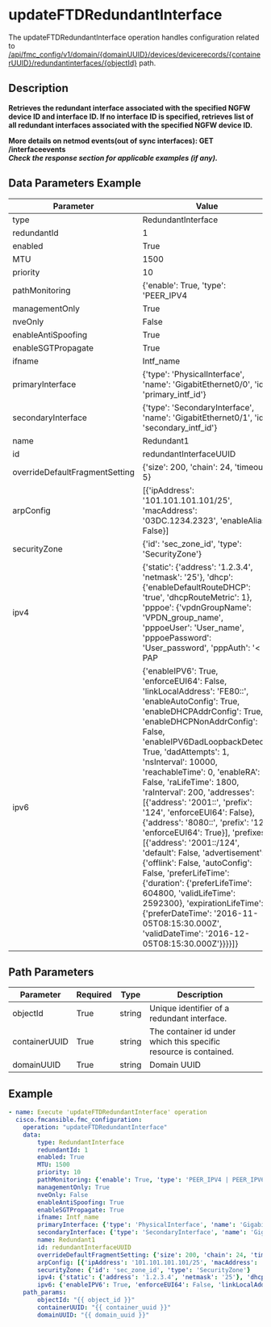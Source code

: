 # updateFTDRedundantInterface

The updateFTDRedundantInterface operation handles configuration related to [/api/fmc_config/v1/domain/{domainUUID}/devices/devicerecords/{containerUUID}/redundantinterfaces/{objectId}](/paths//api/fmc_config/v1/domain/{domain_uuid}/devices/devicerecords/{container_uuid}/redundantinterfaces/{object_id}.md) path.&nbsp;
## Description
**Retrieves the redundant interface associated with the specified NGFW device ID and interface ID. If no interface ID is specified, retrieves list of all redundant interfaces associated with the specified NGFW device ID. <div class="alert alert-warning">More details on netmod events(out of sync interfaces):<b> GET /interfaceevents</b></div> _Check the response section for applicable examples (if any)._**

## Data Parameters Example
| Parameter | Value |
| --------- | -------- |
| type | RedundantInterface |
| redundantId | 1 |
| enabled | True |
| MTU | 1500 |
| priority | 10 |
| pathMonitoring | {'enable': True, 'type': 'PEER_IPV4 | PEER_IPV6 | AUTO | AUTO4 | AUTO6', 'monitoredIp': 'string'} |
| managementOnly | True |
| nveOnly | False |
| enableAntiSpoofing | True |
| enableSGTPropagate | True |
| ifname | Intf_name |
| primaryInterface | {'type': 'PhysicalInterface', 'name': 'GigabitEthernet0/0', 'id': 'primary_intf_id'} |
| secondaryInterface | {'type': 'SecondaryInterface', 'name': 'GigabitEthernet0/1', 'id': 'secondary_intf_id'} |
| name | Redundant1 |
| id | redundantInterfaceUUID |
| overrideDefaultFragmentSetting | {'size': 200, 'chain': 24, 'timeout': 5} |
| arpConfig | [{'ipAddress': '101.101.101.101/25', 'macAddress': '03DC.1234.2323', 'enableAlias': False}] |
| securityZone | {'id': 'sec_zone_id', 'type': 'SecurityZone'} |
| ipv4 | {'static': {'address': '1.2.3.4', 'netmask': '25'}, 'dhcp': {'enableDefaultRouteDHCP': 'true', 'dhcpRouteMetric': 1}, 'pppoe': {'vpdnGroupName': 'VPDN_group_name', 'pppoeUser': 'User_name', 'pppoePassword': 'User_password', 'pppAuth': '< PAP | CHAP | MSCHAP>', 'pppoeRouteMetric': 1, 'enableRouteSettings': True, 'ipAddress': '1.2.3.4/25', 'storeCredsInFlash': False}} |
| ipv6 | {'enableIPV6': True, 'enforceEUI64': False, 'linkLocalAddress': 'FE80::', 'enableAutoConfig': True, 'enableDHCPAddrConfig': True, 'enableDHCPNonAddrConfig': False, 'enableIPV6DadLoopbackDetect': True, 'dadAttempts': 1, 'nsInterval': 10000, 'reachableTime': 0, 'enableRA': False, 'raLifeTime': 1800, 'raInterval': 200, 'addresses': [{'address': '2001::', 'prefix': '124', 'enforceEUI64': False}, {'address': '8080::', 'prefix': '12', 'enforceEUI64': True}], 'prefixes': [{'address': '2001::/124', 'default': False, 'advertisement': {'offlink': False, 'autoConfig': False, 'preferLifeTime': {'duration': {'preferLifeTime': 604800, 'validLifeTime': 2592300}, 'expirationLifeTime': {'preferDateTime': '2016-11-05T08:15:30.000Z', 'validDateTime': '2016-12-05T08:15:30.000Z'}}}}]} |

## Path Parameters
| Parameter | Required | Type | Description |
| --------- | -------- | ---- | ----------- |
| objectId | True | string <td colspan=3> Unique identifier of a redundant interface. |
| containerUUID | True | string <td colspan=3> The container id under which this specific resource is contained. |
| domainUUID | True | string <td colspan=3> Domain UUID |

## Example
```yaml
- name: Execute 'updateFTDRedundantInterface' operation
  cisco.fmcansible.fmc_configuration:
    operation: "updateFTDRedundantInterface"
    data:
        type: RedundantInterface
        redundantId: 1
        enabled: True
        MTU: 1500
        priority: 10
        pathMonitoring: {'enable': True, 'type': 'PEER_IPV4 | PEER_IPV6 | AUTO | AUTO4 | AUTO6', 'monitoredIp': 'string'}
        managementOnly: True
        nveOnly: False
        enableAntiSpoofing: True
        enableSGTPropagate: True
        ifname: Intf_name
        primaryInterface: {'type': 'PhysicalInterface', 'name': 'GigabitEthernet0/0', 'id': 'primary_intf_id'}
        secondaryInterface: {'type': 'SecondaryInterface', 'name': 'GigabitEthernet0/1', 'id': 'secondary_intf_id'}
        name: Redundant1
        id: redundantInterfaceUUID
        overrideDefaultFragmentSetting: {'size': 200, 'chain': 24, 'timeout': 5}
        arpConfig: [{'ipAddress': '101.101.101.101/25', 'macAddress': '03DC.1234.2323', 'enableAlias': False}]
        securityZone: {'id': 'sec_zone_id', 'type': 'SecurityZone'}
        ipv4: {'static': {'address': '1.2.3.4', 'netmask': '25'}, 'dhcp': {'enableDefaultRouteDHCP': 'true', 'dhcpRouteMetric': 1}, 'pppoe': {'vpdnGroupName': 'VPDN_group_name', 'pppoeUser': 'User_name', 'pppoePassword': 'User_password', 'pppAuth': '< PAP | CHAP | MSCHAP>', 'pppoeRouteMetric': 1, 'enableRouteSettings': True, 'ipAddress': '1.2.3.4/25', 'storeCredsInFlash': False}}
        ipv6: {'enableIPV6': True, 'enforceEUI64': False, 'linkLocalAddress': 'FE80::', 'enableAutoConfig': True, 'enableDHCPAddrConfig': True, 'enableDHCPNonAddrConfig': False, 'enableIPV6DadLoopbackDetect': True, 'dadAttempts': 1, 'nsInterval': 10000, 'reachableTime': 0, 'enableRA': False, 'raLifeTime': 1800, 'raInterval': 200, 'addresses': [{'address': '2001::', 'prefix': '124', 'enforceEUI64': False}, {'address': '8080::', 'prefix': '12', 'enforceEUI64': True}], 'prefixes': [{'address': '2001::/124', 'default': False, 'advertisement': {'offlink': False, 'autoConfig': False, 'preferLifeTime': {'duration': {'preferLifeTime': 604800, 'validLifeTime': 2592300}, 'expirationLifeTime': {'preferDateTime': '2016-11-05T08:15:30.000Z', 'validDateTime': '2016-12-05T08:15:30.000Z'}}}}]}
    path_params:
        objectId: "{{ object_id }}"
        containerUUID: "{{ container_uuid }}"
        domainUUID: "{{ domain_uuid }}"

```